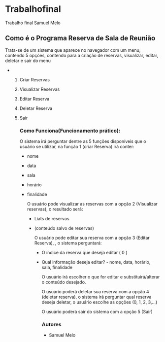 # Trabalhofinal
Trabalho final Samuel Melo

## Como é o Programa Reserva de Sala de Reunião
 Trata-se de um sistema que aparece no navegador com um menu, contendo 5 opções, contendo para a criação de reservas, visualizar, editar, deletar e sair do menu
- 1. Criar Reservas
  2. Visualizar Reservas
  3. Editar Reserva
  4. Deletar Reserva
  5. Sair
 
     ### Como Funciona(Funcionamento prático):
     O sistema irá perguntar dentre as 5 funções disponíveis que o usuário se utilizar, na função 1 (criar Reserva) irá conter:
     - nome
     - data
     - sala
     - horário
     - finalidade

       O usuário pode visualizar as reservas com a opção 2 (Visualizar reservas), o resultado será:
       - Liats de reservas
       - (conteúdo salvo de reservas)
      
         O usuário pode editar sua reserva com a opção 3 (Editar Reserva), , o sistema perguntará:
         - O índice da reserva que deseja editar ( 0 )
         - Qual informação deseja editar? - nome, data, horário, sala, finalidade
        
           O usuário irá escolher o que for editar e substituirá/alterar o conteúdo desejado.

           O usuário poderá deletar sua reserva com a opção 4 (deletar reserva), o sistema irá perguntar qual reserva deseja deletar, o usuário escolhe as opções (0, 1, 2, 3,...)

           O usuário poderá sair do sistema com a opção 5 (Sair)

           ### Autores
           - Samuel Melo
